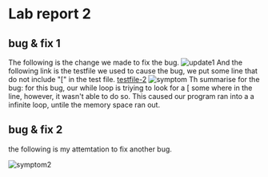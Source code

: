 # Lab report 2
## bug & fix 1
The following is the change we made to fix the bug. 
![update1](https://user-images.githubusercontent.com/55153144/151636916-84163292-72b4-47ab-b3b7-e7964216aa76.png)
And the following link is the testfile we used to cause the bug, we put some line that do not include "\[" in the test file. 
[testfile-2](https://pei-lu.github.io/markdown-parse/test-file2.html)
![symptom](https://user-images.githubusercontent.com/55153144/151637089-a78dcaf9-7fcf-4291-956d-b4905af34aff.png)
Th summarise for the bug: for this bug, our while loop is triying to look for a \[ some where in the line, however, it wasn't able to do so. This caused our program ran into a a infinite loop, untile the memory space ran out. 

## bug & fix 2
the following is my attemtation to fix another bug.

![symptom2](https://user-images.githubusercontent.com/55153144/151638877-2dbbd2a3-a1ff-4058-95fe-2d034fb12e08.png)
